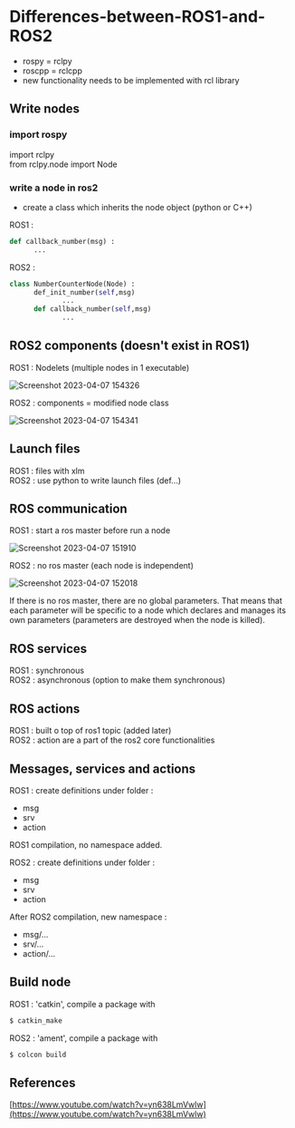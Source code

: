 # Differences-between-ROS1-and-ROS2

- rospy = rclpy
- roscpp = rclcpp
- new functionality needs to be implemented with rcl library 

## Write nodes

### import rospy 
import rclpy \
from rclpy.node import Node

### write a node in ros2

- create a class which inherits the node object (python or C++)

ROS1 :

```python
def callback_number(msg) :
      ...
```

ROS2 : 

```python 
class NumberCounterNode(Node) :
      def_init_number(self,msg)
             ...
      def callback_number(self,msg)
             ...
```

## ROS2 components (doesn't exist in ROS1)

ROS1 : Nodelets (multiple nodes in 1 executable)


![Screenshot 2023-04-07 154326](https://user-images.githubusercontent.com/118521344/230668056-3770b5e9-334d-4376-a834-67c0df8d6ba9.png)


ROS2 : components = modified node class 

![Screenshot 2023-04-07 154341](https://user-images.githubusercontent.com/118521344/230668064-b6420ddf-0501-489d-96f2-01981fe8f12d.png)


## Launch files

ROS1 : <launch> files with xlm\
ROS2 : use python to write launch files (def...)

## ROS communication 

ROS1 : start a ros master before run a node 
      
      
![Screenshot 2023-04-07 151910](https://user-images.githubusercontent.com/118521344/230667812-25a9c258-f7e4-498f-96ec-05f40a0cbca6.png)


ROS2 : no ros master (each node is independent) 

![Screenshot 2023-04-07 152018](https://user-images.githubusercontent.com/118521344/230667832-b795554c-87f4-43c5-8284-5c11874e6941.png)


If there is no ros master, there are no global parameters. That means that each parameter will be specific to a node which declares and manages its own parameters (parameters are destroyed when the node is killed).

## ROS services 
ROS1 : synchronous \
ROS2 : asynchronous (option to make them synchronous)
## ROS actions
ROS1 : built o top of ros1 topic (added later)\
ROS2 : action are a part of the ros2 core functionalities

## Messages, services  and actions

ROS1 : create definitions under folder : 
- msg
- srv
- action

ROS1 compilation, no namespace added. 

ROS2 : create definitions under folder : 
- msg
- srv
- action 

After ROS2 compilation, new namespace : 
- msg/...
- srv/...
- action/...

## Build node
ROS1 : 'catkin', compile a package with 
```python
$ catkin_make
```
ROS2 : 'ament', compile a package with
```python
$ colcon build
```

## References
[https://www.youtube.com/watch?v=yn638LmVwlw](https://www.youtube.com/watch?v=yn638LmVwlw)
